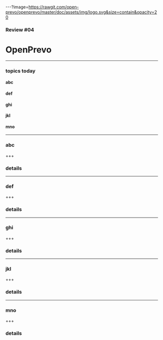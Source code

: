 ---?image=https://rawgit.com/open-prevo/openprevo/master/doc/assets/img/logo.svg&size=contain&opacity=20

### Review #04
# OpenPrevo

---

### topics today

#### abc
#### def
#### ghi
#### jkl
#### mno

---

### abc

+++

### details

---

### def

+++

### details

---

### ghi

+++

### details

---

### jkl

+++

### details

---

### mno

+++

### details
